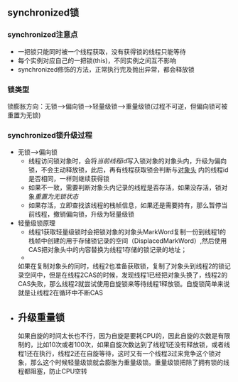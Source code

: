 ## synchronized锁

### synchronized注意点

- 一把锁只能同时被一个线程获取，没有获得锁的线程只能等待
- 每个实例对应自己的一把锁(this)，不同实例之间互不影响
- synchronized修饰的方法，正常执行完及抛出异常，都会释放锁

### 锁类型

锁膨胀方向：无锁-->偏向锁-->轻量级锁-->重量级锁(过程不可逆，但偏向锁可被重置为无锁)

### synchronized锁升级过程

- 无锁-->偏向锁
    - 线程访问锁对象时，会将*当前线程id*写入锁对象的对象头内，升级为偏向锁，不会主动释放锁，此后，再有线程获取锁会判断与[对象头](../JVM/深入理解JVM-jdk1.7/HotSpot虚拟机对象探秘.md)
      内的线程id是否相同，一样则继续获得锁
    - 如果不一致，需要判断对象头内记录的线程是否存活，如果没存活，锁对象*重置为无锁状态*
    - 如果存活，立即查找该线程的栈帧信息，如果还是需要持有，那么暂停当前线程，撤销偏向锁，升级为轻量级锁
- 轻量级锁原理
    - 线程1获取轻量级锁时会把锁对象的对象头MarkWord复制一份到线程1的栈帧中创建的用于存储锁记录的空间（DisplacedMarkWord）,然后使用CAS把对象头中的内容替换为线程1存储的锁记录的地址；
    -
    如果在复制对象头的同时，线程2也准备获取锁，复制了对象头到线程2的锁记录空间中，但是在线程2CAS的时候，发现线程1已经把对象头换了，线程2的CAS失败，那么线程2就尝试使用自旋锁来等待线程1释放锁。自旋锁简单来说就是让线程2在循环中不断CAS
- 升级重量锁
    -
    如果自旋的时间太长也不行，因为自旋是要耗CPU的，因此自旋的次数是有限制的，比如10次或者100次，如果自旋次数达到了线程1还没有释放锁，或者线程1还在执行，线程2还在自旋等待，这时又有一个线程3过来竞争这个锁对象，那么这个时候轻量级锁就会膨胀为重量级锁。重量级锁把除了拥有锁的线程都阻塞，防止CPU空转